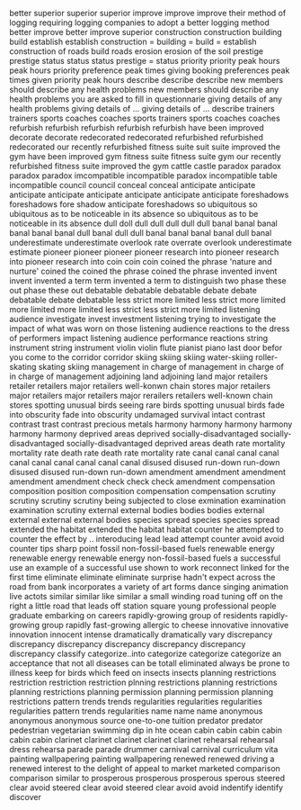 better
superior
superior
superior
improve
improve
improve their method of logging
requiring logging companies to adopt a better logging method
better
improve
better
improve
superior
construction
construction
building
build
establish
establish
construction = building = build = establish
construction of roads 
build roads
erosion
erosion of the soil
prestige
prestige
status
status
status
prestige = status
priority
priority
peak hours
peak hours
priority
preference
peak times
giving booking preferences peak times
given priority peak hours
describe
describe
describe
new members should describe any health problems
new members should describe any health problems
you are asked to fill in questionnarie giving details of any health problems
giving details of ...
giving details of ...
describe
trainers
trainers
sports
coaches
coaches
sports
trainers sports coaches
coaches
refurbish
refurbish
refurbish
refurbish
refurbish
have been improved
decorate
decorate
redecorated
redecorated
refurbished
refurbished
redecorated
our recently refurbished fitness suite
suit
suite
improved the gym
have been improved 
gym 
fitness suite
fitness suite
gym 
our recently refurbished fitness suite
improved the gym
cattle
castle
paradox
paradox
paradox
paradox
imcompatible
incompatible
paradox
incompatible
table
incompatible
council
council
conceal
conceal
anticipate
anticipate
anticipate
anticipate
anticipate
anticipate
anticipate
anticipate
foreshadows
foreshadows
fore
shadow
anticipate
foreshadows
so ubiquitous
so ubiquitous as to be noticeable in its absence
so ubiquitous as to be noticeable in its absence
dull
doll
dull
dull
dull
dull
dull
banal
banal
banal
banal
banal
banal
dull
banal
dull
dull
banal
banal
banal
banal
dull
banal
underestimate
underestimate
overlook
rate
overrate
overlook
underestimate
estimate
pioneer
pioneer
pioneer
pioneer research into
pioneer research into
pioneer research into
coin
coin
coin
coined the phrase 'nature and nurture'
coined the
coined the phrase
coined the phrase
invented invent
invent
invented a term
term
invented a term to distinguish two 
phase these out
phase these out
debatable
debatable
debatable
debate
debate
debatable
debate
debatable
less strict
more limited
less strict
more limited
more limited
more limited 
less strict
less strict
more limited
listening
audience
investigate
invest
investment
listening
trying to investigate the impact of what was worn on those listening 
audience reactions to the dress of performers
impact listening 
audience performance
reactions
string instrument
string instrument
violin
violin
flute
pianist
piano
last door befor you come to the corridor
corridor
skiing
skiing
skiing
water-skiing
roller-skating
skating
skiing
management
in charge of
management
in charge of 
in charge of 
management
adjoining land
adjoining land
major retailers
retailer
retailers
major retailers
well-konwn chain stores
major retailers
major retailers
major retailers
major rerailers
retailers
well-known chain stores
spotting unusual birds
seeing rare birds
spotting unusual birds
fade into obscurity
fade into obscurity
undamaged
survival intact
contrast
contrast
trast
contrast
precious metals
harmony
harmony
harmony
harmony
harmony
harmony
deprived areas
deprived
socially-disadvantaged
socially-disadvantaged
socially-disadvantaged
deprived areas
death rate
mortality
mortality rate
death rate
death rate
mortality rate
canal
canal
canal
canal
canal
canal
canal
canal
canal
canal
disused
disused
run-down
run-down
disused
disused
run-down
run-down
amendment
amendment
amendment
amendment
amendment
check
check
check
amendment
compensation
composition
position
composition
compensation
compensation
scrutiny
scrutiny
scrutiny
scrutiny
being subjected to close exmination
examination
examination
scrutiny
external
external bodies
bodies
bodies
external
external
external
external 
bodies
species spread
species
species
spread
extended the habitat
extended the habitat
habitat
counter
he attempted to counter the effect by .. interoducing lead
lead
attempt
counter
avoid
avoid
counter
tips
sharp point
fossil
non-fossil-based fuels
renewable energy
renewable energy
renewable energy
non-fossil-based fuels
a successful use
an example of a successful use
shown to work
reconnect
linked for the first time
eliminate
eliminate
eliminate
surprise
hadn't expect
across the road from bank
incorporates a variety of art forms
dance singing animation live actots
similar
similar like 
similar
a small winding road tuning off on the right
a little road that leads off station square
young professional people
graduate embarking on careers
rapidly-growing group of residents
rapidly-growing group 
rapidly
fast-growing 
allergic to
cheese
innovative
innovative
innovation
innocent
intense
dramatically
dramatically
vary
discrepancy
discrepancy
discrepancy
discrepancy
discrepancy
discrepancy
discrepancy
classify
categorize..into
categorize
categorize
categorize
an acceptance that not all diseases can be totall eliminated
always be prone to illness
keep for
birds which feed on insects
insects
planning restrictions
restriction
restriction
restriction
plnning restrictions
planning restrictions
planning restrictions
planning permission
planning permission
planning restrictions
pattern
trends
trends
regularities
regularities
regularities
regularities
pattern
trends
regularities
name
name
name
anonymous
anonymous
anonymous
source
one-to-one tuition
predator
predator
pedestrian
vegetarian
swimming
dip in hte ocean
cabin
cabin
cabin 
cabin
cabin
cabin
clarinet
clarinet
clarinet
clarinet
clarinet
rehearsal
rehearsal
dress rehearsa
parade
parade
drummer
carnival
carnival
curriculum vita
painting
wallpapering
painting
wallpapering
renewed
renewed
driving a renewed interest
to the delight of 
appeal to
market
marketed
comparison
comparison
similar to
prosperous
prosperous
prosperous
sperous
steered clear
avoid
steered clear
avoid
steered clear
avoid
avoid
indentify
identify
discover